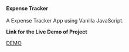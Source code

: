 <b>Expense Tracker</b>
<br>
<br>
 A Expense Tracker App using Vanilla JavaScript.

 <b> Link for the Live Demo of Project </b>

 <a href = "https://expense-trackerm.netlify.app/"> DEMO </a>
